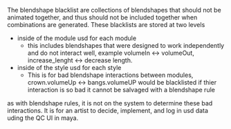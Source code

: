The blendshape blacklist are collections of blendshapes that should not be animated together, and thus should not be included together when combinations are generated. These blacklists are stored at two levels 
- inside of the module usd for each module
	- this includes blendshapes that were designed to work independently and do not interact well, example volumeIn <-> volumeOut, increase_lenght <-> decrease length. 
- inside of the style usd for each style
	- This is for bad blendshape interactions between modules, crown.volumeUp <-> bangs.volumeUP would be blacklisted if thier interaction is so bad it cannot be salvaged with a blendshape rule

as with blendshape rules, it is not on the system to determine these bad interactions. It is for an artist to decide, implement, and log in usd data uding the QC UI in maya.